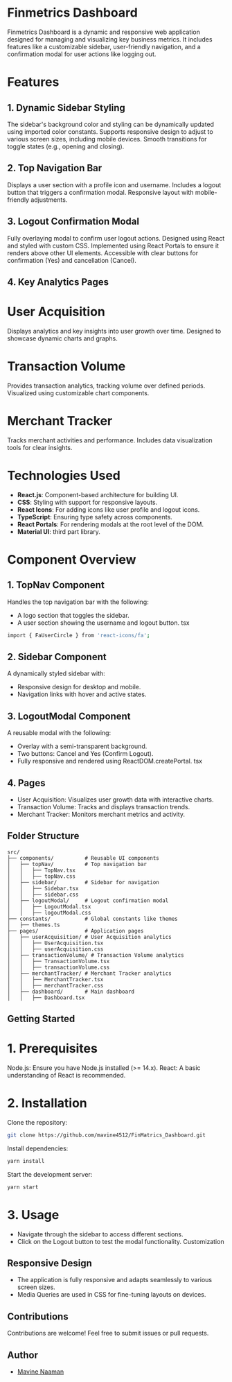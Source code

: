 
# Finmetrics Dashboard

Finmetrics Dashboard is a dynamic and responsive web application designed for managing and visualizing key business metrics. It includes features like a customizable sidebar, user-friendly navigation, and a confirmation modal for user actions like logging out.

# Features
## 1. Dynamic Sidebar Styling
The sidebar's background color and styling can be dynamically updated using imported color constants.
Supports responsive design to adjust to various screen sizes, including mobile devices.
Smooth transitions for toggle states (e.g., opening and closing).
## 2. Top Navigation Bar
Displays a user section with a profile icon and username.
Includes a logout button that triggers a confirmation modal.
Responsive layout with mobile-friendly adjustments.
## 3. Logout Confirmation Modal
Fully overlaying modal to confirm user logout actions.
Designed using React and styled with custom CSS.
Implemented using React Portals to ensure it renders above other UI elements.
Accessible with clear buttons for confirmation (Yes) and cancellation (Cancel).

## 4. Key Analytics Pages
# User Acquisition
Displays analytics and key insights into user growth over time.
Designed to showcase dynamic charts and graphs.

# Transaction Volume

Provides transaction analytics, tracking volume over defined periods.
Visualized using customizable chart components.

# Merchant Tracker
Tracks merchant activities and performance.
Includes data visualization tools for clear insights.

# Technologies Used
- **React.js**: Component-based architecture for building UI.
- **CSS**: Styling with support for responsive layouts.
- **React Icons**: For adding icons like user profile and logout icons.
- **TypeScript**: Ensuring type safety across components.
- **React Portals**: For rendering modals at the root level of the DOM.
- **Material UI**: third part library.

# Component Overview
## 1. TopNav Component
Handles the top navigation bar with the following:

* A logo section that toggles the sidebar.
* A user section showing the username and logout button.
tsx

 ```bash 
 import { FaUserCircle } from 'react-icons/fa';
 ```

## 2. Sidebar Component
A dynamically styled sidebar with:

* Responsive design for desktop and mobile.
* Navigation links with hover and active states.
## 3. LogoutModal Component
A reusable modal with the following:

* Overlay with a semi-transparent background.
* Two buttons: Cancel and Yes (Confirm Logout).
* Fully responsive and rendered using ReactDOM.createPortal.
tsx

## 4. Pages
* User Acquisition: Visualizes user growth data with interactive charts.
* Transaction Volume: Tracks and displays transaction trends.
* Merchant Tracker: Monitors merchant metrics and activity.

## Folder Structure

```plaintext
src/
├── components/          # Reusable UI components
│   ├── topNav/          # Top navigation bar
│   │   ├── TopNav.tsx
│   │   ├── topNav.css
│   ├── sidebar/         # Sidebar for navigation
│   │   ├── Sidebar.tsx
│   │   ├── sidebar.css
│   ├── logoutModal/     # Logout confirmation modal
│   │   ├── LogoutModal.tsx
│   │   ├── logoutModal.css
├── constants/           # Global constants like themes
│   ├── themes.ts
├── pages/               # Application pages
│   ├── userAcquisition/ # User Acquisition analytics
│   │   ├── UserAcquisition.tsx
│   │   ├── userAcquisition.css
│   ├── transactionVolume/ # Transaction Volume analytics
│   │   ├── TransactionVolume.tsx
│   │   ├── transactionVolume.css
│   ├── merchantTracker/ # Merchant Tracker analytics
│   │   ├── MerchantTracker.tsx
│   │   ├── merchantTracker.css
│   ├── dashboard/       # Main dashboard
│   │   ├── Dashboard.tsx
```
## Getting Started
# 1. Prerequisites
Node.js: Ensure you have Node.js installed (>= 14.x).
React: A basic understanding of React is recommended.
# 2. Installation
Clone the repository:

```bash
git clone https://github.com/mavine4512/FinMatrics_Dashboard.git
```

Install dependencies:

```bash
yarn install
```

Start the development server:

```bash
yarn start
``` 
# 3. Usage
* Navigate through the sidebar to access different sections.
* Click on the Logout button to test the modal functionality.
Customization

## Responsive Design
* The application is fully responsive and adapts seamlessly to various screen sizes.
* Media Queries are used in CSS for fine-tuning layouts on devices.

## Contributions
Contributions are welcome! Feel free to submit issues or pull requests.

## Author

- [Mavine Naaman](https://github.com/mavine4512)